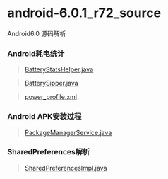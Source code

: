 # android-6.0.1_r72_source
Android6.0 源码解析



###  Android耗电统计

>	[BatteryStatsHelper.java](frameworks/base/core/java/com/android/internal/os/BatteryStatsHelper.java)

>	[BatterySipper.java](frameworks/base/core/java/com/android/internal/os/BatterySipper.java)
	
>	[power_profile.xml](frameworks/base/core/res/res/xml/power_profile.xml)

###  Android APK安装过程

>   [PackageManagerService.java](frameworks/base/services/core/java/com/android/server/pm/PackageManagerService.java)

### SharedPreferences解析

> [SharedPreferencesImpl.java](frameworks/base/core/java/android/app/SharedPreferencesImpl.java)
   
   